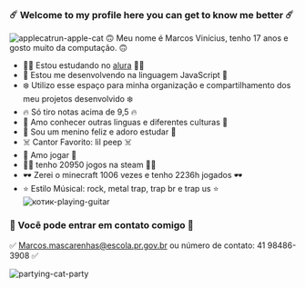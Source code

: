 ### ☄️ Welcome to my profile here you can get to know me better ☄️
![applecatrun-apple-cat](https://github.com/Marquitos666777/Marquitos666777/assets/132093013/0b907c8c-cf6e-4409-8e7c-8d0f15ec21b2)
🙃 Meu nome é Marcos Vinícius, tenho 17 anos e gosto muito da computação. 🙃 
                                                                             
- 👨‍💻 Estou estudando no [alura](https://www.alura.com.br) 👨‍💻
- 💎 Estou me desenvolvendo na linguagem JavaScript 💎
- ❄️ Utilizo esse espaço para minha organização e compartilhamento dos meu projetos desenvolvido ❄️
- 🔥 Só tiro notas acima de 9,5 🔥
- 🥶 Amo conhecer outras linguas e diferentes culturas 🥶                                                                                          
- 🌈 Sou um menino feliz e adoro estudar 🌈
- ☠️ Cantor Favorito: lil peep ☠️   
- 👾 Amo jogar 👾
- 👯‍♀️ tenho 20950 jogos na steam 👯‍♀️
- 🕶 Zerei o minecraft 1006 vezes e tenho 2236h jogados 🕶
- ⭐️ Estilo Músical: rock, metal trap, trap br e trap us ⭐️                           
![котик-playing-guitar](https://github.com/Marquitos666777/Marquitos666777/assets/132093013/2f64ece0-8026-435c-a096-34c1eca7043a)        

### 📝 Você pode entrar em contato comigo 📝

✅ Marcos.mascarenhas@escola.pr.gov.br ou número de contato: 41 98486-3908 ✅

![partying-cat-party](https://github.com/Marquitos666777/Marquitos666777/assets/132093013/800a0e4f-f60a-47bd-aa8d-527e5af3d82c)




